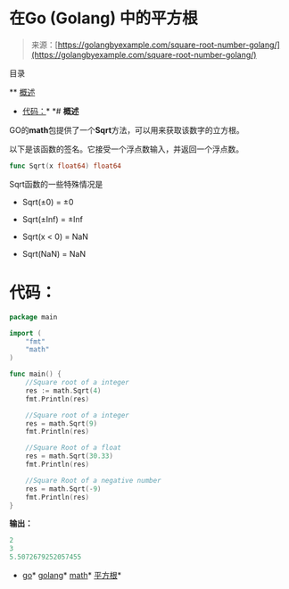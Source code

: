<!--yml

category: 未分类

date: 2024-10-13 06:15:11

-->

# 在Go (Golang) 中的平方根

> 来源：[https://golangbyexample.com/square-root-number-golang/](https://golangbyexample.com/square-root-number-golang/)

目录

**   [概述](#Overview "概述")

+   [代码：](#Code "代码：")*  *# **概述**

GO的**math**包提供了一个**Sqrt**方法，可以用来获取该数字的立方根。

以下是该函数的签名。它接受一个浮点数输入，并返回一个浮点数。

```go
func Sqrt(x float64) float64
```

Sqrt函数的一些特殊情况是

+   Sqrt(±0) = ±0

+   Sqrt(±Inf) = ±Inf

+   Sqrt(x < 0) = NaN

+   Sqrt(NaN) = NaN

# **代码：**

```go
package main

import (
	"fmt"
	"math"
)

func main() {
	//Square root of a integer
	res := math.Sqrt(4)
	fmt.Println(res)

	//Square root of a integer
	res = math.Sqrt(9)
	fmt.Println(res)

	//Square Root of a float
	res = math.Sqrt(30.33)
	fmt.Println(res)

	//Square Root of a negative number
	res = math.Sqrt(-9)
	fmt.Println(res)
} 
```

**输出：**

```go
2
3
5.5072679252057455
```

+   [go](https://golangbyexample.com/tag/go/)*   [golang](https://golangbyexample.com/tag/golang/)*   [math](https://golangbyexample.com/tag/math/)*   [平方根](https://golangbyexample.com/tag/square-root/)*
